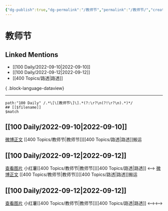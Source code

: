 ```yaml
---
{"dg-publish":true,"dg-permalink":"/教师节","permalink":"/教师节/","created":"2022-12-07T16:50:59.000+08:00","updated":"2023-04-10T17:22:09.000+08:00"}
---
```


# 教师节

## Linked Mentions
- [[100 Daily/2022-09-10\|2022-09-10]]
- [[100 Daily/2022-09-12\|2022-09-12]]
- [[400 Topics/路透\|路透]]

{ .block-language-dataview}

---

```expander
path:"100 Daily" /.*\[\[教师节\]\].*(?:\r?\n(?!\r?\n).*)*/
## [[$filename]]
$match
```
## [[100 Daily/2022-09-10\|2022-09-10]]
[微博正文](https://m.weibo.cn/5688941264/4812239275825846) [[400 Topics/教师节\|教师节]][[400 Topics/路透\|路透]]搬运
## [[100 Daily/2022-09-12\|2022-09-12]]
[查看图片](https://wx4.sinaimg.cn/large/0088n2Pggy1h648a7ii38j30k00zkwhj.jpg) 小红薯[[400 Topics/教师节\|教师节]][[400 Topics/路透\|路透]]
<-->
[微博正文](https://m.weibo.cn/5688941264/4812239275825846) [[400 Topics/教师节\|教师节]][[400 Topics/路透\|路透]]搬运
## [[100 Daily/2022-09-12\|2022-09-12]]
[查看图片](https://wx4.sinaimg.cn/large/0088n2Pggy1h648a7ii38j30k00zkwhj.jpg) 小红薯[[400 Topics/教师节\|教师节]][[400 Topics/路透\|路透]]
<--><-->